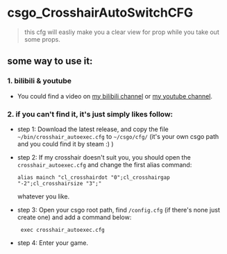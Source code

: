 # csgo_CrosshairAutoSwitchCFG
> this cfg will easliy make you a clear view for prop while you take out some props.
## some way to use it:
### 1. bilibili & youtube
- You could find a video on [my bilibili channel](https://space.bilibili.com/26380015) or [my youtube channel](https://www.youtube.com/channel/UCIWSXPHoF60euQYEeRdnEhA).

### 2. if you can't find it, it's just simply likes follow:
- step 1:
    Download the latest release, and copy the file `~/bin/crosshair_autoexec.cfg` to `~/csgo/cfg/`
    (it's your own csgo path and you could find it by steam :) )
- step 2:
    If my crosshair doesn't suit you, you should open the `crosshair_autoexec.cfg` and change the first alias command:

    ```alias mainch "cl_crosshairdot "0";cl_crosshairgap "-2";cl_crosshairsize "3";"```

    whatever you like.
- step 3:
    Open your csgo root path, find `/config.cfg` (if there's none just create one) and add a command below:

    ``` exec crosshair_autoexec.cfg```
- step 4:
    Enter your game.

